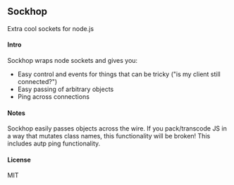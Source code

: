 ## Sockhop
Extra cool sockets for node.js

#### Intro
Sockhop wraps node sockets and gives you:

- Easy control and events for things that can be tricky ("is my client still connected?")
- Easy passing of arbitrary objects
- Ping across connections


#### Notes
Sockhop easily passes objects across the wire.  If you pack/transcode JS in a way that mutates class names, this functionality will be broken!  This includes autp ping functionality.

#### License
MIT